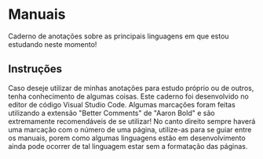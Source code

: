 # Manuais
 Caderno de anotações sobre as principais linguagens em que estou estudando neste momento!
 
## Instruções
 Caso deseje utilizar de minhas anotações para estudo próprio ou de outros, tenha conhecimento de algumas coisas.
 Este caderno foi desenvolvido no editor de código Visual Studio Code. Algumas marcações foram feitas utilizando a extensão "Better Comments" de "Aaron Bold" e são extremamente recomendáveis de se utilizar!
 No canto direito sempre haverá uma marcação com o número de uma página, utilize-as para se guiar entre os manuais, porem como algumas linguagens estão em desenvolvimento ainda pode ocorrer de tal linguagem estar sem a formatação das páginas.
 
 
